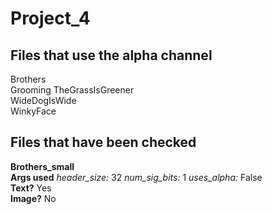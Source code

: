 # Project_4

## Files that use the alpha channel
Brothers\
Grooming TheGrassIsGreener\
WideDogIsWide\
WinkyFace

## Files that have been checked
**Brothers_small**\
**Args used** *header_size:* 32 *num_sig_bits:* 1 *uses_alpha:* False\
**Text?** Yes\
**Image?** No
